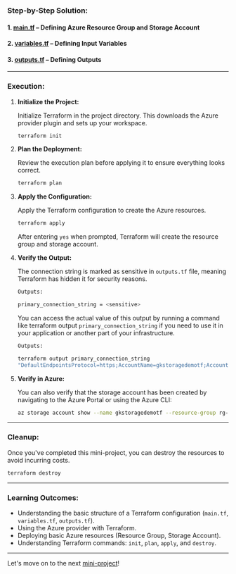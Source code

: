 ### **Step-by-Step Solution:**

#### 1. **[main.tf](https://github.com/jkgaurav/tf-az-mini-projs/blob/main/mini-proj-1/terraform-azure-storage/main.tf)** – Defining Azure Resource Group and Storage Account

#### 2. **[variables.tf](https://github.com/jkgaurav/tf-az-mini-projs/blob/main/mini-proj-1/terraform-azure-storage/variables.tf)** – Defining Input Variables

#### 3. **[outputs.tf](https://github.com/jkgaurav/tf-az-mini-projs/blob/main/mini-proj-1/terraform-azure-storage/outputs.tf)** – Defining Outputs

---

### **Execution:**

1. **Initialize the Project:**

   Initialize Terraform in the project directory. This downloads the Azure provider plugin and sets up your workspace.

   ```bash
   terraform init
   ```

2. **Plan the Deployment:**

   Review the execution plan before applying it to ensure everything looks correct.

   ```bash
   terraform plan
   ```

3. **Apply the Configuration:**

   Apply the Terraform configuration to create the Azure resources.

   ```bash
   terraform apply
   ```

   After entering `yes` when prompted, Terraform will create the resource group and storage account.

4. **Verify the Output:**

   The connection string is marked as sensitive in `outputs.tf` file, meaning Terraform has hidden it for security reasons.

   ```bash
   Outputs:

   primary_connection_string = <sensitive>
   ```

   You can access the actual value of this output by running a command like terraform output `primary_connection_string` if you need to use it in your application or another part of your infrastructure.

   ```bash
   Outputs:

   terraform output primary_connection_string
   "DefaultEndpointsProtocol=https;AccountName=gkstoragedemotf;AccountKey=xxxxxxxxxxxxxxxxxxxxxxxxxxxxxxxxxxxxxxxxxxxxxxxxxxx;EndpointSuffix=core.windows.net"
   ```

6. **Verify in Azure:**

   You can also verify that the storage account has been created by navigating to the Azure Portal or using the Azure CLI:

   ```bash
   az storage account show --name gkstoragedemotf --resource-group rg-terraform-demo
   ```

---

### **Cleanup:**

Once you've completed this mini-project, you can destroy the resources to avoid incurring costs.

```bash
terraform destroy
```

---

### **Learning Outcomes:**
- Understanding the basic structure of a Terraform configuration (`main.tf`, `variables.tf`, `outputs.tf`).
- Using the Azure provider with Terraform.
- Deploying basic Azure resources (Resource Group, Storage Account).
- Understanding Terraform commands: `init`, `plan`, `apply`, and `destroy`.

---

Let's move on to the next [mini-project](https://github.com/jkgaurav/tf-az-mini-projs/blob/main/mini-proj-2/problem.md)!
